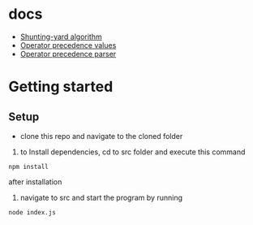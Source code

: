 # docs

- [Shunting-yard algorithm](https://en.wikipedia.org/wiki/Shunting-yard_algorithm)
- [Operator precedence values](https://en.wikipedia.org/wiki/Order_of_operations)
- [Operator precedence parser](https://en.wikipedia.org/wiki/Operator-precedence_parser)

# Getting started
## Setup
- clone this repo and navigate to the cloned folder

1. to Install dependencies, cd to src folder and execute this command

```
npm install
```

after installation

1. navigate to src and start the program by running

```
node index.js
```
